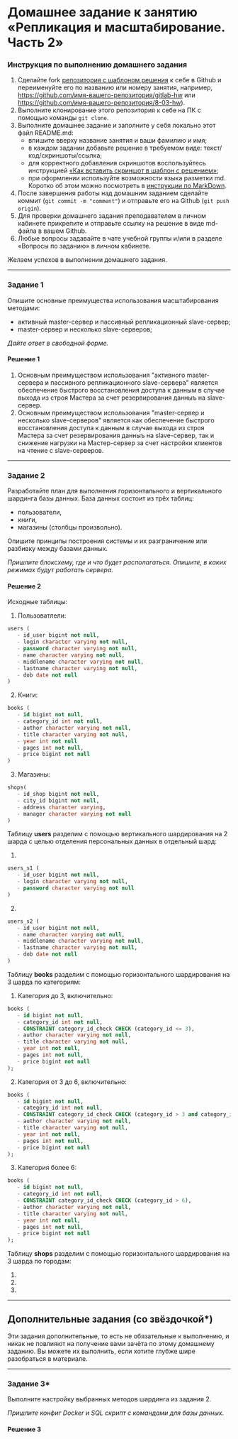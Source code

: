 # Домашнее задание к занятию «Репликация и масштабирование. Часть 2»

### Инструкция по выполнению домашнего задания

1. Сделайте fork [репозитория c шаблоном решения](https://github.com/netology-code/sys-pattern-homework) к себе в Github и переименуйте его по названию или номеру занятия, например, https://github.com/имя-вашего-репозитория/gitlab-hw или https://github.com/имя-вашего-репозитория/8-03-hw).
2. Выполните клонирование этого репозитория к себе на ПК с помощью команды `git clone`.
3. Выполните домашнее задание и заполните у себя локально этот файл README.md:
   - впишите вверху название занятия и ваши фамилию и имя;
   - в каждом задании добавьте решение в требуемом виде: текст/код/скриншоты/ссылка;
   - для корректного добавления скриншотов воспользуйтесь инструкцией [«Как вставить скриншот в шаблон с решением»](https://github.com/netology-code/sys-pattern-homework/blob/main/screen-instruction.md);
   - при оформлении используйте возможности языка разметки md. Коротко об этом можно посмотреть в [инструкции по MarkDown](https://github.com/netology-code/sys-pattern-homework/blob/main/md-instruction.md).
4. После завершения работы над домашним заданием сделайте коммит (`git commit -m "comment"`) и отправьте его на Github (`git push origin`).
5. Для проверки домашнего задания преподавателем в личном кабинете прикрепите и отправьте ссылку на решение в виде md-файла в вашем Github.
6. Любые вопросы задавайте в чате учебной группы и/или в разделе «Вопросы по заданию» в личном кабинете.

Желаем успехов в выполнении домашнего задания.

---

### Задание 1

Опишите основные преимущества использования масштабирования методами:

- активный master-сервер и пассивный репликационный slave-сервер; 
- master-сервер и несколько slave-серверов;


*Дайте ответ в свободной форме.*

#### Решение 1

1. Основным преимуществом использования "активного master-сервера и пассивного репликационного slave-сервера" является обеспечение быстрого восстановления доступа к данным в случае выхода из строя Мастера за счет резервирования данныъ на slave-сервер.
2. Основным преимуществом использования "master-сервер и несколько slave-серверов" является как обеспечение быстрого восстановления доступа к данным в случае выхода из строя Мастера за счет резервирования данныъ на slave-сервер, так и снижение нагрузки на Мастер-сервер за счет настройки клиентов на чтение с slave-серверов.

---

### Задание 2


Разработайте план для выполнения горизонтального и вертикального шардинга базы данных. База данных состоит из трёх таблиц: 

- пользователи, 
- книги, 
- магазины (столбцы произвольно). 

Опишите принципы построения системы и их разграничение или разбивку между базами данных.

*Пришлите блоксхему, где и что будет располагаться. Опишите, в каких режимах будут работать сервера.* 

#### Решение 2
Исходные таблицы:

1. Пользоватлели:

```sql
users (
   - id_user bigint not null,
   - login character varying not null,
   - password character varying not null,
   - name character varying not null,
   - middlename character varying not null,
   - lastname character varying not null,
   - dob date not null
)
```

2. Книги: 
```sql
books (
   - id bigint not null,
   - category_id int not null,
   - author character varying not null,
   - title character varying not null,
   - year int not null
   - pages int not null,
   - price bigint not null
)
```

3. Магазины:
```sql
shops(
   - id_shop bigint not null,
   - city_id bigint not null,
   - address character varying,
   - manager character varying not null
)
```

Таблицу **users** разделим с помощью вертикального шардирования на 2 шарда с целью отделения персональных данных в отдельный шард:

1. 
```sql
users_s1 (
   - id_user bigint not null,
   - login character varying not null,
   - password character varying not null
)
```
2. 
```sql
users_s2 (
   - id_user bigint not null,
   - name character varying not null,
   - middlename character varying not null,
   - lastname character varying not null,
   - dob date not null
)
```
Таблицу **books** разделим с помощью горизонтального шардирования на 3 шарда по категориям:

1. Категория до 3, включительно:
```sql
books (
   - id bigint not null,
   - category_id int not null,
   - CONSTRAINT category_id_check CHECK (category_id <= 3),
   - author character varying not null,
   - title character varying not null,
   - year int not null,
   - pages int not null,
   - price bigint not null
);
```
2. Категория от 3 до 6, включительно:
```sql
books (
   - id bigint not null,
   - category_id int not null,
   - CONSTRAINT category_id_check CHECK (category_id > 3 and category_id <= 6),
   - author character varying not null,
   - title character varying not null,
   - year int not null,
   - pages int not null,
   - price bigint not null
);
```
3. Категория более 6:
```sql
books (
   - id bigint not null,
   - category_id int not null,
   - CONSTRAINT category_id_check CHECK (category_id > 6),
   - author character varying not null,
   - title character varying not null,
   - year int not null,
   - pages int not null,
   - price bigint not null
);
```

Таблицу **shops** разделим с помощью горизонтального шардирования на 3 шарда по городам:

1. 


2. 


3. 




---

## Дополнительные задания (со звёздочкой*)
Эти задания дополнительные, то есть не обязательные к выполнению, и никак не повлияют на получение вами зачёта по этому домашнему заданию. Вы можете их выполнить, если хотите глубже шире разобраться в материале.

---
### Задание 3*

Выполните настройку выбранных методов шардинга из задания 2.

*Пришлите конфиг Docker и SQL скрипт с командами для базы данных*.


#### Решение 3


